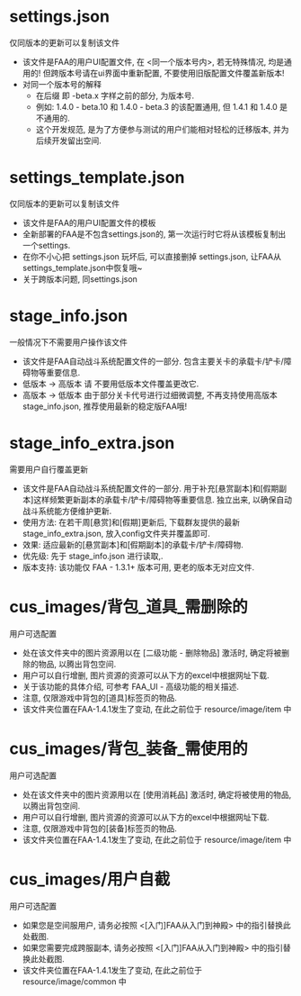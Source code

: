 # settings.json
仅同版本的更新可以复制该文件
* 该文件是FAA的用户UI配置文件, 在 <同一个版本号内>, 若无特殊情况, 均是通用的! 但跨版本号请在ui界面中重新配置, 不要使用旧版配置文件覆盖新版本!  
* 对同一个版本号的解释
  * 在后缀 即 -beta.x 字样之前的部分, 为版本号. 
  * 例如: 1.4.0 - beta.10 和 1.4.0 - beta.3 的该配置通用, 但 1.4.1 和 1.4.0 是不通用的.
  * 这个开发规范, 是为了方便参与测试的用户们能相对轻松的迁移版本, 并为后续开发留出空间.

# settings_template.json
仅同版本的更新可以复制该文件
* 该文件是FAA的用户UI配置文件的模板
* 全新部署的FAA是不包含settings.json的, 第一次运行时它将从该模板复制出一个settings.
* 在你不小心把 settings.json 玩坏后, 可以直接删掉 settings.json, 让FAA从settings_template.json中恢复哦~
* 关于跨版本问题, 同settings.json

# stage_info.json
一般情况下不需要用户操作该文件
* 该文件是FAA自动战斗系统配置文件的一部分. 包含主要关卡的承载卡/铲卡/障碍物等重要信息.  
* 低版本 -> 高版本 请 不要用低版本文件覆盖更改它.
* 高版本 -> 低版本 由于部分关卡代号进行过细微调整, 不再支持使用高版本stage_info.json, 推荐使用最新的稳定版FAA哦!

# stage_info_extra.json
需要用户自行覆盖更新
* 该文件是FAA自动战斗系统配置文件的一部分. 用于补充[悬赏副本]和[假期副本]这样频繁更新副本的承载卡/铲卡/障碍物等重要信息. 独立出来, 以确保自动战斗系统能方便维护更新.  
* 使用方法: 在若干周[悬赏]和[假期]更新后, 下载群友提供的最新stage_info_extra.json, 放入config文件夹并覆盖即可.
* 效果: 适应最新的[悬赏副本]和[假期副本]的承载卡/铲卡/障碍物.
* 优先级: 先于 stage_info.json 进行读取,.
* 版本支持: 该功能仅 FAA - 1.3.1+ 版本可用, 更老的版本无对应文件.

# cus_images/背包_道具_需删除的
用户可选配置
* 处在该文件夹中的图片资源用以在 [二级功能 - 删除物品] 激活时, 确定将被删除的物品, 以腾出背包空间.
* 用户可以自行增删, 图片资源的资源可以从下方的excel中根据网址下载.
* 关于该功能的具体介绍, 可参考 FAA_UI - 高级功能的相关描述.
* 注意, 仅限游戏中背包的[道具]标签页的物品.
* 该文件夹位置在FAA-1.4.1发生了变动, 在此之前位于 resource/image/item 中

# cus_images/背包_装备_需使用的
用户可选配置
* 处在该文件夹中的图片资源用以在 [使用消耗品] 激活时, 确定将被使用的物品, 以腾出背包空间.
* 用户可以自行增删, 图片资源的资源可以从下方的excel中根据网址下载.
* 注意, 仅限游戏中背包的[装备]标签页的物品.
* 该文件夹位置在FAA-1.4.1发生了变动, 在此之前位于 resource/image/item 中

# cus_images/用户自截
用户可选配置
* 如果您是空间服用户, 请务必按照 <[入门]FAA从入门到神殿> 中的指引替换此处截图.
* 如果您需要完成跨服副本, 请务必按照 <[入门]FAA从入门到神殿> 中的指引替换此处截图.
* 该文件夹位置在FAA-1.4.1发生了变动, 在此之前位于 resource/image/common 中